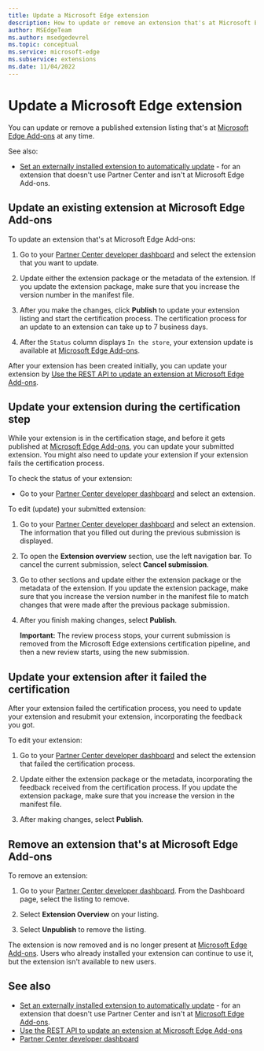 ```yaml
---
title: Update a Microsoft Edge extension
description: How to update or remove an extension that's at Microsoft Edge Add-ons.
author: MSEdgeTeam
ms.author: msedgedevrel
ms.topic: conceptual
ms.service: microsoft-edge
ms.subservice: extensions
ms.date: 11/04/2022
---
```

# Update a Microsoft Edge extension

You can update or remove a published extension listing that's at [Microsoft Edge Add-ons](https://microsoftedge.microsoft.com/addons/) at any time.

See also:
* [Set an externally installed extension to automatically update](./auto-update.md) - for an extension that doesn't use Partner Center and isn't at Microsoft Edge Add-ons.


<!-- ====================================================================== -->
## Update an existing extension at Microsoft Edge Add-ons

To update an extension that's at Microsoft Edge Add-ons:

1.  Go to your [Partner Center developer dashboard](https://partner.microsoft.com/dashboard/microsoftedge/public/login?ref=dd) and select the extension that you want to update.

1.  Update either the extension package or the metadata of the extension.  If you update the extension package, make sure that you increase the version number in the manifest file.

1.  After you make the changes, click **Publish** to update your extension listing and start the certification process.  The certification process for an update to an extension can take up to 7 business days.

1.  After the `Status` column displays `In the store`, your extension update is available at [Microsoft Edge Add-ons](https://microsoftedge.microsoft.com/addons/).

After your extension has been created initially, you can update your extension by [Use the REST API to update an extension at Microsoft Edge Add-ons](./api/using-addons-api.md).


<!-- ====================================================================== -->
## Update your extension during the certification step

While your extension is in the certification stage, and before it gets published at [Microsoft Edge Add-ons](https://microsoftedge.microsoft.com/addons/), you can update your submitted extension. You might also need to update your extension if your extension fails the certification process.

To check the status of your extension:

* Go to your [Partner Center developer dashboard](https://partner.microsoft.com/dashboard/microsoftedge/public/login?ref=dd) and select an extension.


To edit (update) your submitted extension:

1. Go to your [Partner Center developer dashboard](https://partner.microsoft.com/dashboard/microsoftedge/public/login?ref=dd) and select an extension.  The information that you filled out during the previous submission is displayed.

1. To open the **Extension overview** section, use the left navigation bar.  To cancel the current submission, select **Cancel submission**.

1. Go to other sections and update either the extension package or the metadata of the extension.  If you update the extension package, make sure that you increase the version number in the manifest file to match changes that were made after the previous package submission.

1. After you finish making changes, select **Publish**.

   **Important:** The review process stops, your current submission is removed from the Microsoft Edge extensions certification pipeline, and then a new review starts, using the new submission.


<!-- ====================================================================== -->
## Update your extension after it failed the certification

After your extension failed the certification process, you need to update your extension and resubmit your extension, incorporating the feedback you got.

To edit your extension:

1. Go to your [Partner Center developer dashboard](https://partner.microsoft.com/dashboard/microsoftedge/public/login?ref=dd) and select the extension that failed the certification process.

1. Update either the extension package or the metadata, incorporating the feedback received from the certification process.  If you update the extension package, make sure that you increase the version in the manifest file.

1. After making changes, select **Publish**.


<!-- ====================================================================== -->
## Remove an extension that's at Microsoft Edge Add-ons

To remove an extension:

1. Go to your [Partner Center developer dashboard](https://partner.microsoft.com/dashboard/microsoftedge/public/login?ref=dd).  From the Dashboard page, select the listing to remove.

1. Select **Extension Overview** on your listing.

1. Select **Unpublish** to remove the listing.

The extension is now removed and is no longer present at [Microsoft Edge Add-ons](https://microsoftedge.microsoft.com/addons/).  Users who already installed your extension can continue to use it, but the extension isn't available to new users.


<!-- ====================================================================== -->
## See also
<!-- all links in article -->

* [Set an externally installed extension to automatically update](./auto-update.md) - for an extension that doesn't use Partner Center and isn't at [Microsoft Edge Add-ons](https://microsoftedge.microsoft.com/addons/).
* [Use the REST API to update an extension at Microsoft Edge Add-ons](./api/using-addons-api.md)
* [Partner Center developer dashboard](https://partner.microsoft.com/dashboard/microsoftedge/public/login?ref=dd)
